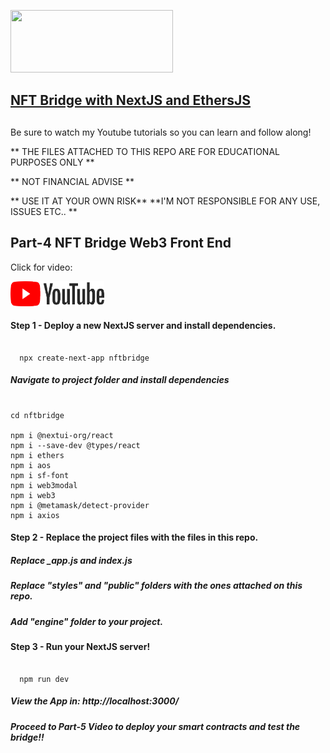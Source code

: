 <a href="http://youtube.a3b.io" target="_blank"><img src="https://github.com/net2devcrypto/NFT-Bridge-Web3-Portal-NextJS-EthersJS/blob/main/pics/nftbridge3.png" width="260" height="100"><h2>NFT Bridge with NextJS and EthersJS</h2></a>
##
Be sure to watch my Youtube tutorials so you can learn and follow along!

** THE FILES ATTACHED TO THIS REPO ARE FOR EDUCATIONAL PURPOSES ONLY **

** NOT FINANCIAL ADVISE **

** USE IT AT YOUR OWN RISK** **I'M NOT RESPONSIBLE FOR ANY USE, ISSUES ETC.. **

## Part-4 NFT Bridge Web3 Front End

Click for video:

<a href="https://youtu.be/IhHPG8BET5w" target="_blank"><img src="https://github.com/net2devcrypto/misc/blob/main/ytlogo2.png" width="150" height="40"></a> 

<h4> Step 1 - Deploy a new NextJS server and install dependencies. </h4>

```shell

  npx create-next-app nftbridge

```

<h5>Navigate to project folder and install dependencies</h5>

```shell

cd nftbridge

npm i @nextui-org/react
npm i --save-dev @types/react
npm i ethers
npm i aos
npm i sf-font
npm i web3modal
npm i web3
npm i @metamask/detect-provider
npm i axios

```

<h4> Step 2 - Replace the project files with the files in this repo. </h4>

<h5> Replace _app.js and index.js </h5>

<h5> Replace "styles" and "public" folders with the ones attached on this repo. </h5>

<h5> Add "engine" folder to your project. </h5>

<h4> Step 3 - Run your NextJS server! </h4>

```shell

  npm run dev

```
<h5> View the App in: http://localhost:3000/ </h5>

<h5> Proceed to Part-5 Video to deploy your smart contracts and test the bridge!! </h5>

